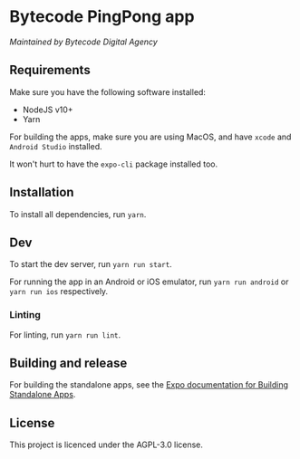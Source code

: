 # Bytecode PingPong app

*Maintained by Bytecode Digital Agency*

## Requirements

Make sure you have the following software installed:

* NodeJS v10+
* Yarn

For building the apps, make sure you are using MacOS, and have `xcode` and `Android Studio` installed.

It won't hurt to have the `expo-cli` package installed too.

## Installation

To install all dependencies, run `yarn`.

## Dev

To start the dev server, run `yarn run start`.

For running the app in an Android or iOS emulator, run `yarn run android` or `yarn run ios` respectively.

### Linting

For linting, run `yarn run lint`.

## Building and release

For building the standalone apps, see the [Expo documentation for Building Standalone Apps](https://docs.expo.io/versions/v32.0.0/distribution/building-standalone-apps/).

## License

This project is licenced under the AGPL-3.0 license.
